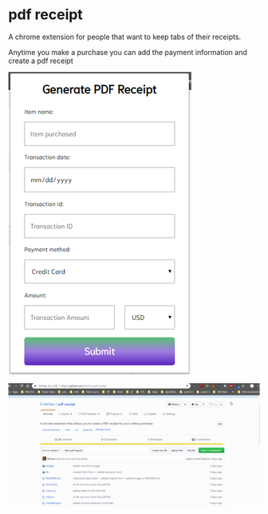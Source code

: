 # pdf receipt

A chrome extension for people that want to keep tabs of their receipts.

Anytime you make a purchase you can add the payment information and create a pdf
receipt

![](https://github.com/Ma7eer/pdf-receipt/blob/master/images/form.PNG)

![](https://github.com/Ma7eer/pdf-receipt/blob/master/gifs/pdfReciept.gif)
